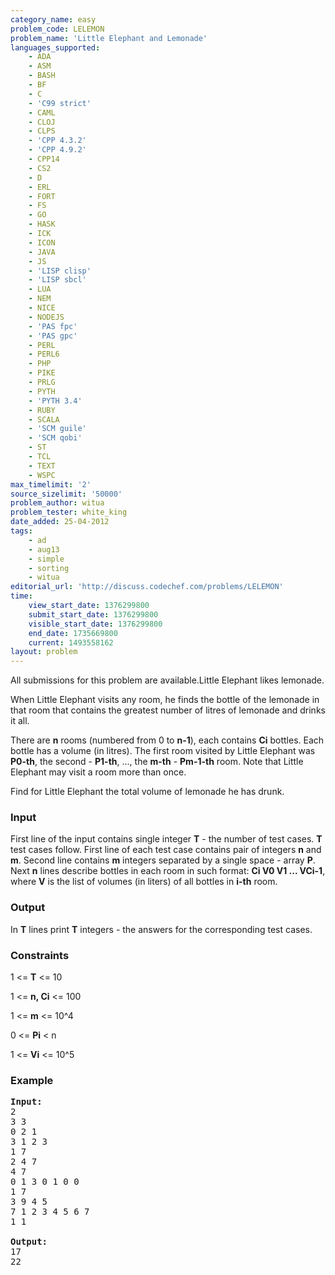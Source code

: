 ```yaml
---
category_name: easy
problem_code: LELEMON
problem_name: 'Little Elephant and Lemonade'
languages_supported:
    - ADA
    - ASM
    - BASH
    - BF
    - C
    - 'C99 strict'
    - CAML
    - CLOJ
    - CLPS
    - 'CPP 4.3.2'
    - 'CPP 4.9.2'
    - CPP14
    - CS2
    - D
    - ERL
    - FORT
    - FS
    - GO
    - HASK
    - ICK
    - ICON
    - JAVA
    - JS
    - 'LISP clisp'
    - 'LISP sbcl'
    - LUA
    - NEM
    - NICE
    - NODEJS
    - 'PAS fpc'
    - 'PAS gpc'
    - PERL
    - PERL6
    - PHP
    - PIKE
    - PRLG
    - PYTH
    - 'PYTH 3.4'
    - RUBY
    - SCALA
    - 'SCM guile'
    - 'SCM qobi'
    - ST
    - TCL
    - TEXT
    - WSPC
max_timelimit: '2'
source_sizelimit: '50000'
problem_author: witua
problem_tester: white_king
date_added: 25-04-2012
tags:
    - ad
    - aug13
    - simple
    - sorting
    - witua
editorial_url: 'http://discuss.codechef.com/problems/LELEMON'
time:
    view_start_date: 1376299800
    submit_start_date: 1376299800
    visible_start_date: 1376299800
    end_date: 1735669800
    current: 1493558162
layout: problem
---
```

All submissions for this problem are available.Little Elephant likes lemonade.

When Little Elephant visits any room, he finds the bottle of the lemonade in that room that contains the greatest number of litres of lemonade and drinks it all.

There are **n** rooms (numbered from 0 to **n-1**), each contains **Ci** bottles. Each bottle has a volume (in litres). The first room visited by Little Elephant was **P0-th**, the second - **P1-th**, ..., the **m-th** - **Pm-1-th** room. Note that Little Elephant may visit a room more than once.

Find for Little Elephant the total volume of lemonade he has drunk.

### Input

First line of the input contains single integer **T** - the number of test cases. **T** test cases follow. First line of each test case contains pair of integers **n** and **m**. Second line contains **m** integers separated by a single space - array **P**. Next **n** lines describe bottles in each room in such format: **Ci V0 V1 ... VCi-1**, where **V** is the list of volumes (in liters) of all bottles in **i-th** room.

### Output

In **T** lines print **T** integers - the answers for the corresponding test cases.

### Constraints

1 <= **T** <= 10

1 <= **n, Ci** <= 100

1 <= **m** <= 10^4

0 <= **Pi** < n

1 <= **Vi** <= 10^5

### Example

<pre>
<b>Input:</b>
2
3 3
0 2 1
3 1 2 3
1 7
2 4 7
4 7
0 1 3 0 1 0 0
1 7
3 9 4 5
7 1 2 3 4 5 6 7
1 1

<b>Output:</b>
17
22

</pre>